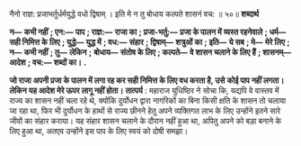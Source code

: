  

नैनो राज्ञ: प्रजाभर्तुर्धर्मयुद्धे वधो द्विषाम् । इति मे न तु बोधाय कल्पते शासनं वच: ॥ ५०॥ **शब्दार्थ** 

**न—** **कभी नहीं** **; एन:—** **पाप** **; राज्ञ:—** **राजा का** **; प्रजा-भर्तु:—** **प्रजा के पालन में व्यस्त रहनेवाले** **; धर्म—** **सही निमित्त के** **लिए** **; युद्धे—** **युद्ध में** **; वध:—** **संहार** **; द्विषाम्—** **शत्रुओं का** **; इति—** **ये सब** **; मे—** **मेरे लिए** **; न—** **कभी नहीं** **; तु—** **लेकिन** **;** **बोधाय—** **संतोष के लिए** **; कल्पते—** **वे शासन चलाने के लिए हैं** **; शासनम्—** **आदेश** **; वच:—** **शब्दों का।** **.** 

**जो राजा अपनी प्रजा के पालन में लगा रह कर सही निमित्त के लिए वध करता है, उसे** **कोई पाप नहीं लगता। लेकिन यह आदेश मेरे ऊपर लागू नहीं होता।** **तात्पर्य** : महाराज युधिष्ठिर ने सोचा कि, यद्यपि वे वास्तव में राज्य का शासन नहीं चला रहे थे, क्योंकि दुर्योधन द्वारा नागरिकों का बिना किसी क्षति के शासन तो चलाया जा रहा था, फिर भी दुर्योधन के हाथों से राज्य छीनने हेतु अपने व्यक्तिगत लाभ के लिए उन्होंने इतने सारे जीवों का संहार कराया। यह संहार शासन चलाने के दौरान नहीं हुआ था, अपितु अपने को बड़ा बनाने के लिए हुआ था, अतएव उन्होंने इस पाप के लिए स्वयं को दोषी समझा। 